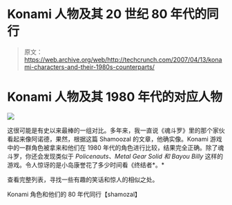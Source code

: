 # Konami 人物及其 20 世纪 80 年代的同行

> 原文：<https://web.archive.org/web/http://techcrunch.com/2007/04/13/konami-characters-and-their-1980s-counterparts/>

# Konami 人物及其 1980 年代的对应人物

![](img/f15d575ce1febcca3f3e283467dafdaa.png)

这很可能是有史以来最棒的一组对比。多年来，我一直说《魂斗罗》里的那个家伙看起来像阿诺德，果然，根据这篇 Shamoozal 的文章，他确实像。Konami 游戏中的一群角色被拿来和他们在 1980 年代的角色进行比较，结果完全正确。除了魂斗罗，你还会发现类似于 *Policenauts、Metal Gear Solid 和 Bayou Billy* 这样的游戏。令人惊讶的是小岛康誉花了多少时间看《终结者*。*

查看完整列表，寻找一些有趣的笑话和惊人的相似之处。

Konami 角色和他们的 80 年代同行【shamozal】